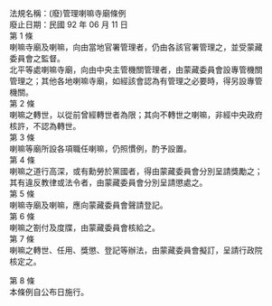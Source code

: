 法規名稱：(廢)管理喇嘛寺廟條例  
廢止日期：民國 92 年 06 月 11 日  
第 1 條  
喇嘛寺廟及喇嘛，向由當地官署管理者，仍由各該官署管理之，並受蒙藏  
委員會之監督。  
北平等處喇嘛寺廟，向由中央主管機關管理者，由蒙藏委員會設專管機關  
管理之；其他各地喇嘛寺廟，如經該會認為有管理之必要時，得另設專管  
機關。  
第 2 條  
喇嘛之轉世，以從前曾經轉世者為限；其向不轉世之喇嘛，非經中央政府  
核許，不認為轉世。  
第 3 條  
喇嘛等廟所設各項職任喇嘛，仍照慣例，酌予設置。  
第 4 條  
喇嘛之道行高深，或有勳勞於黨國者，得由蒙藏委員會分別呈請獎勵之；  
其有違反教律或法令者，由蒙藏委員會分別呈請懲處之。  
第 5 條  
喇嘛寺廟及喇嘛，應向蒙藏委員會聲請登記。  
第 6 條  
喇嘛之劄付及度牒，由蒙藏委員會核給之。  
第 7 條  
喇嘛之轉世、任用、獎懲、登記等辦法，由蒙藏委員會擬訂，呈請行政院  
核定之。  


第 8 條  
本條例自公布日施行。  


